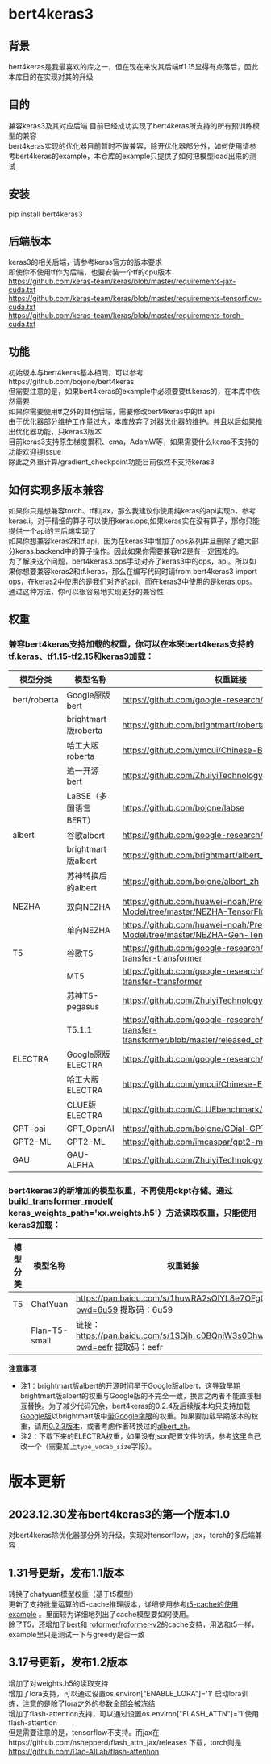 # bert4keras3
## 背景
bert4keras是我最喜欢的库之一，但在现在来说其后端tf1.15显得有点落后，因此本库目的在实现对其的升级



## 目的
兼容keras3及其对应后端 目前已经成功实现了bert4keras所支持的所有预训练模型的兼容  
bert4keras实现的优化器目前暂时不做兼容，除开优化器部分外，如何使用请参考bert4keras的example，本仓库的example只提供了如何把模型load出来的测试  

## 安装
pip install bert4keras3


## 后端版本

keras3的相关后端，请参考keras官方的版本要求  
即使你不使用tf作为后端，也要安装一个tf的cpu版本    
https://github.com/keras-team/keras/blob/master/requirements-jax-cuda.txt  
https://github.com/keras-team/keras/blob/master/requirements-tensorflow-cuda.txt    
https://github.com/keras-team/keras/blob/master/requirements-torch-cuda.txt  

## 功能
初始版本与bert4keras基本相同，可以参考https://github.com/bojone/bert4keras  
但需要注意的是，如果bert4keras的example中必须要要tf.keras的，在本库中依然需要  
如果你需要使用tf之外的其他后端，需要修改bert4keras中的tf api  
由于优化器部分维护工作量过大，本库放弃了对器优化器的维护。并且以后如果推出优化器功能，只keras3版本  
目前keras3支持原生梯度累积、ema，AdamW等，如果需要什么keras不支持的功能欢迎提issue  
除此之外重计算/gradient_checkpoint功能目前依然不支持keras3  

## 如何实现多版本兼容

如果你只是想兼容torch、tf和jax，那么我建议你使用纯keras的api实现o，参考keras.i。对于精细的算子可以使用keras.ops,如果keras实在没有算子，那你只能提供一个api的三后端实现了  
如果你想兼容keras2和tf.api，因为在keras3中增加了ops系列并且删除了绝大部分keras.backend中的算子操作。因此如果你需要兼容tf2是有一定困难的。  
为了解决这个问题，bert4keras3.ops手动对齐了keras3中的ops，api。所以如果你想要兼容keras2和tf.keras，那么在编写代码时请from bert4keras3 import ops，在keras2中使用的是我们对齐的api，而在keras3中使用的是keras.ops。通过这种方法，你可以很容易地实现更好的兼容性  

## 权重

### 兼容bert4keras支持加载的权重，你可以在本来bert4keras支持的tf.keras、tf1.15-tf2.15和keras3加载：  





  | 模型分类| 模型名称 |  权重链接|
  | -------------- | -------------------------- | ------------------------------------------------------------ |
| bert/roberta| Google原版bert|  https://github.com/google-research/bert|
| |brightmart版roberta |https://github.com/brightmart/roberta_zh |
| | 哈工大版roberta| https://github.com/ymcui/Chinese-BERT-wwm|
| | 追一开源bert|https://github.com/ZhuiyiTechnology/pretrained-models |
| |LaBSE（多国语言BERT） | https://github.com/bojone/labse|
|albert |谷歌albert |https://github.com/google-research/ALBERT |
| | brightmart版albert| https://github.com/brightmart/albert_zh|
| |苏神转换后的albert |https://github.com/bojone/albert_zh |
| NEZHA|双向NEZHA |https://github.com/huawei-noah/Pretrained-Language-Model/tree/master/NEZHA-TensorFlow |
| | 单向NEZHA| https://github.com/huawei-noah/Pretrained-Language-Model/tree/master/NEZHA-Gen-TensorFlow|
|T5 |谷歌T5 | https://github.com/google-research/text-to-text-transfer-transformer|
| | MT5| https://github.com/google-research/text-to-text-transfer-transformer |
| | 苏神T5-pegasus| https://github.com/ZhuiyiTechnology/t5-pegasus|
| | T5.1.1|https://github.com/google-research/text-to-text-transfer-transformer/blob/master/released_checkpoints.md#t511 |
|ELECTRA |Google原版ELECTRA |https://github.com/google-research/electra |
| | 哈工大版ELECTRA| https://github.com/ymcui/Chinese-ELECTRA |
| | CLUE版ELECTRA| https://github.com/CLUEbenchmark/ELECTRA|
|GPT-oai | GPT_OpenAI| https://github.com/bojone/CDial-GPT-tf|
| GPT2-ML|  GPT2-ML|  https://github.com/imcaspar/gpt2-ml|
| GAU| GAU-ALPHA|https://github.com/ZhuiyiTechnology/GAU-alpha |



### bert4keras3的新增加的模型权重，不再使用ckpt存储。通过build_transformer_model( keras_weights_path='xx.weights.h5'）方法读取权重，只能使用keras3加载：      

  | 模型分类| 模型名称 |  权重链接|
  | -------------- | -------------------------- | ------------------------------------------------------------ |
| T5| ChatYuan| https://pan.baidu.com/s/1huwRA2sOIYL8e7OFg0QTcg?pwd=6u59 提取码：6u59  |  
| | Flan-T5-small| 链接：https://pan.baidu.com/s/1SDjh_c0BQnjW3s0DhwHuyw?pwd=eefr 提取码：eefr|  


<strong>注意事项</strong>
- 注1：brightmart版albert的开源时间早于Google版albert，这导致早期brightmart版albert的权重与Google版的不完全一致，换言之两者不能直接相互替换。为了减少代码冗余，bert4keras的0.2.4及后续版本均只支持加载<u>Google版</u>以brightmart版中<u>带Google字眼</u>的权重。如果要加载早期版本的权重，请用<a href="https://github.com/bojone/bert4keras/releases/tag/v0.2.3">0.2.3版本</a>，或者考虑作者转换过的<a href="https://github.com/bojone/albert_zh">albert_zh</a>。
- 注2：下载下来的ELECTRA权重，如果没有json配置文件的话，参考<a href="https://github.com/ymcui/Chinese-ELECTRA/issues/3">这里</a>自己改一个（需要加上`type_vocab_size`字段）。
# 版本更新
## 2023.12.30发布bert4keras3的第一个版本1.0 
对bert4keras除优化器部分外的升级，实现对tensorflow，jax，torch的多后端兼容
## 1.31号更新，发布1.1版本  
转换了chatyuan模型权重（基于t5模型）  
更新了支持批量运算的t5-cache推理版本，详细使用参考[t5-cache的使用example](https://github.com/pass-lin/bert4keras3/blob/main/examples/chatyuan-test-example.py)  。里面较为详细地列出了cache模型要如何使用。  
除了T5，还增加了[bert](https://github.com/pass-lin/bert4keras3/blob/main/examples/test_simbert.py)和
[roformer/roformer-v2](https://github.com/pass-lin/bert4keras3/blob/main/examples/test_simroformer.py)的cache支持，用法和t5一样，example里只是测试一下与greedy是否一致


## 3.17号更新，发布1.2版本  
增加了对weights.h5的读取支持  
增加了lora支持，可以通过设置os.environ["ENABLE_LORA"]='1' 启动lora训练，注意的是除了lora之外的参数全部会被冻结  
增加了flash-attention支持，可以通过设置os.environ["FLASH_ATTN"]='1'使用flash-attention  
但是需要注意的是，tensorflow不支持。而jax在https://github.com/nshepperd/flash_attn_jax/releases 下载，torch则是 https://github.com/Dao-AILab/flash-attention  

